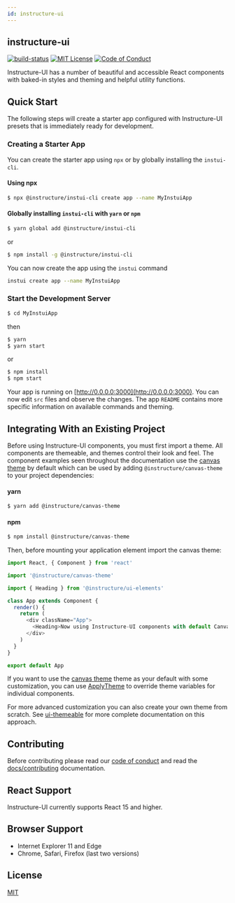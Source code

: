 ```yaml
---
id: instructure-ui
---
```


## instructure-ui

[![build-status][build-status]][build-status-url]
[![MIT License][license-badge]][LICENSE]
[![Code of Conduct][coc-badge]][coc]

Instructure-UI has a number of beautiful and accessible React components with baked-in styles and theming and helpful utility functions.

## Quick Start

The following steps will create a starter app configured with Instructure-UI
presets that is immediately ready for development.

### Creating a Starter App
You can create the starter app using `npx` or by globally installing the `instui-cli`.

#### Using npx
```bash
$ npx @instructure/instui-cli create app --name MyInstuiApp
```

#### Globally installing `instui-cli` with `yarn` or `npm`
```bash
$ yarn global add @instructure/instui-cli
```
or
```bash
$ npm install -g @instructure/instui-cli
```
You can now create the app using the `instui` command
```bash
instui create app --name MyInstuiApp
```

### Start the Development Server

```bash
$ cd MyInstuiApp
```
then
```bash
$ yarn
$ yarn start
```
or
```bash
$ npm install
$ npm start
```
Your app is running on [http://0.0.0.0:3000](http://0.0.0.0:3000). You can now
edit `src` files and observe the changes. The app `README` contains more specific
information on available commands and theming.

## Integrating With an Existing Project
Before using Instructure-UI components, you must first import a theme. All
components are themeable, and themes control their look and feel. The component
examples seen throughout the documentation use the [canvas theme](#canvas) by
default which can be used by adding `@instructure/canvas-theme` to your project
dependencies:

#### yarn
```bash
$ yarn add @instructure/canvas-theme
```

#### npm
```bash
$ npm install @instructure/canvas-theme
```

Then, before mounting your application element import the canvas theme:

```javascript
import React, { Component } from 'react'

import '@instructure/canvas-theme'

import { Heading } from '@instructure/ui-elements'

class App extends Component {
  render() {
    return (
      <div className="App">
        <Heading>Now using Instructure-UI components with default Canvas theme!</Heading>
      </div>
    )
  }
}

export default App
```

If you want to use the [canvas theme](#canvas) theme as your default with some
customization, you can use [ApplyTheme](#ApplyTheme) to override theme variables
for individual components.

For more advanced customization you can also create your own theme from scratch.
See [ui-themeable](#ui-themeable) for more complete documentation on this approach.

## Contributing

Before contributing please read our [code of conduct](#CODE_OF_CONDUCT) and read the [docs/contributing](#contributing) documentation.

## React Support

Instructure-UI currently supports React 15 and higher.

## Browser Support

- Internet Explorer 11 and Edge
- Chrome, Safari, Firefox (last two versions)

## License

[MIT](LICENSE)

[build-status]: https://travis-ci.org/instructure/instructure-ui.svg?branch=master
[build-status-url]: https://travis-ci.org/instructure/instructure-ui "Travis CI"

[license-badge]: https://img.shields.io/npm/l/instructure-ui.svg?style=flat-square
[license]: https://github.com/instructure/instructure-ui/blob/master/LICENSE

[coc-badge]: https://img.shields.io/badge/code%20of-conduct-ff69b4.svg?style=flat-square
[coc]: https://github.com/instructure/instructure-ui/blob/master/CODE_OF_CONDUCT.md
